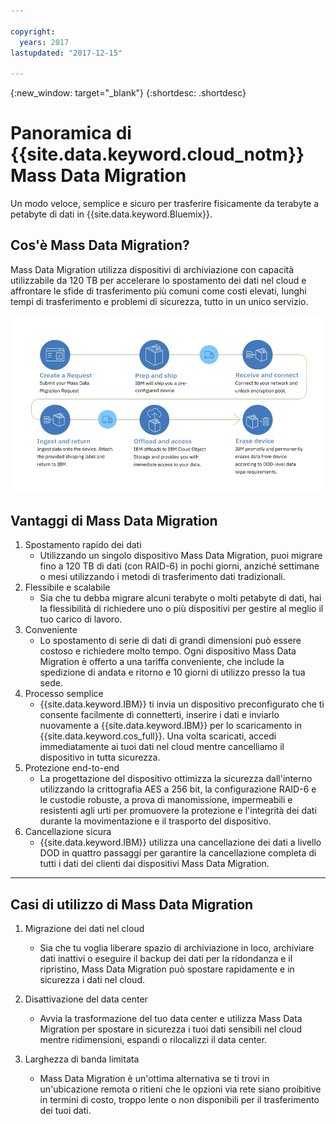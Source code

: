 ```yaml
---

copyright:
  years: 2017
lastupdated: "2017-12-15"

---
```

{:new_window: target="_blank"}
{:shortdesc: .shortdesc}

# Panoramica di {{site.data.keyword.cloud_notm}} Mass Data Migration

Un modo veloce, semplice e sicuro per trasferire fisicamente da terabyte a petabyte di dati in {{site.data.keyword.Bluemix}}.

## Cos'è Mass Data Migration?

Mass Data Migration utilizza dispositivi di archiviazione con capacità utilizzabile da 120 TB per accelerare lo spostamento dei dati nel cloud e affrontare le sfide di trasferimento più comuni come costi elevati, lunghi tempi di trasferimento e problemi di sicurezza, tutto in un unico servizio.

![Flusso del processo di Mass Data Migration](/images/MDMSWorkflow.png)

## Vantaggi di Mass Data Migration
1. Spostamento rapido dei dati
    - Utilizzando un singolo dispositivo Mass Data Migration, puoi migrare fino a 120 TB di dati (con RAID-6) in pochi giorni, anziché settimane o mesi utilizzando i metodi di trasferimento dati tradizionali.
2. Flessibile e scalabile
    - Sia che tu debba migrare alcuni terabyte o molti petabyte di dati, hai la flessibilità di richiedere uno o più dispositivi per gestire al meglio il tuo carico di lavoro.
3. Conveniente
    - Lo spostamento di serie di dati di grandi dimensioni può essere costoso e richiedere molto tempo. Ogni dispositivo Mass Data Migration è offerto a una tariffa conveniente, che include la spedizione di andata e ritorno e 10 giorni di utilizzo presso la tua sede. 
4. Processo semplice
    - {{site.data.keyword.IBM}} ti invia un dispositivo preconfigurato che ti consente facilmente di connetterti, inserire i dati e inviarlo nuovamente a {{site.data.keyword.IBM}} per lo scaricamento in {{site.data.keyword.cos_full}}. Una volta scaricati, accedi immediatamente ai tuoi dati nel cloud mentre cancelliamo il dispositivo in tutta sicurezza.
5. Protezione end-to-end
    - La progettazione del dispositivo ottimizza la sicurezza dall'interno utilizzando la crittografia AES a 256 bit, la configurazione RAID-6 e le custodie robuste, a prova di manomissione, impermeabili e resistenti agli urti per promuovere la protezione e l'integrità dei dati durante la movimentazione e il trasporto del dispositivo.
6. Cancellazione sicura
    - {{site.data.keyword.IBM}} utilizza una cancellazione dei dati a livello DOD in quattro passaggi per garantire la cancellazione completa di tutti i dati dei clienti dai dispositivi Mass Data Migration.
    
    
<hr>


## Casi di utilizzo di Mass Data Migration
1. Migrazione dei dati nel cloud
    - Sia che tu voglia liberare spazio di archiviazione in loco, archiviare dati inattivi o eseguire il backup dei dati per la ridondanza e il ripristino, Mass Data Migration può spostare rapidamente e in sicurezza i dati nel cloud.

2. Disattivazione del data center
    - Avvia la trasformazione del tuo data center e utilizza Mass Data Migration per spostare in sicurezza i tuoi dati sensibili nel cloud mentre ridimensioni, espandi o rilocalizzi il data center.

3. Larghezza di banda limitata
    - Mass Data Migration è un'ottima alternativa se ti trovi in un'ubicazione remota o ritieni che le opzioni via rete siano proibitive in termini di costo, troppo lente o non disponibili per il trasferimento dei tuoi dati.

